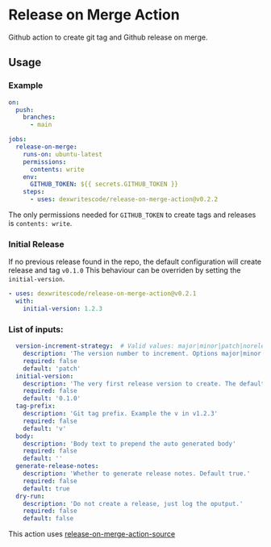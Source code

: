 # Release on Merge Action

Github action to create git tag and Github release on merge.

## Usage 

### Example

``` yaml
on: 
  push:
    branches:
      - main

jobs:
  release-on-merge:
    runs-on: ubuntu-latest
    permissions:
      contents: write
    env:
      GITHUB_TOKEN: ${{ secrets.GITHUB_TOKEN }}
    steps:
      - uses: dexwritescode/release-on-merge-action@v0.2.2
```

The only permissions needed for `GITHUB_TOKEN` to create tags and releases is `contents: write`.

### Initial Release
If no previous release found in the repo, the default configuration will create release and tag `v0.1.0`
This behaviour can be overriden by setting the `initial-version`.

```yaml
- uses: dexwritescode/release-on-merge-action@v0.2.1
  with:
    initial-version: 1.2.3
```

### List of inputs:

```yaml
  version-increment-strategy:  # Valid values: major|minor|patch|norelease
    description: 'The version number to increment. Options major|minor|patch|norelease'
    required: false
    default: 'patch'
  initial-version:
    description: 'The very first release version to create. The default Github tag will be v0.1.0'
    required: false
    default: '0.1.0'
  tag-prefix:
    description: 'Git tag prefix. Example the v in v1.2.3'
    required: false
    default: 'v'
  body:
    description: 'Body text to prepend the auto generated body'
    required: false
    default: ''
  generate-release-notes:
    description: 'Whether to generate release notes. Default true.'
    required: false
    default: true
  dry-run:
    description: 'Do not create a release, just log the oputput.'
    required: false
    default: false
```

This action uses [release-on-merge-action-source](https://github.com/dexwritescode/release-on-merge-action-source)
